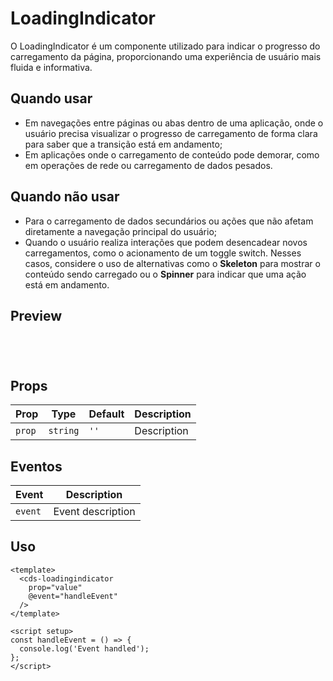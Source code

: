 # LoadingIndicator

O LoadingIndicator é um componente utilizado para indicar o progresso do carregamento da página, proporcionando uma experiência de usuário mais fluida e informativa.

## Quando usar

- Em navegações entre páginas ou abas dentro de uma aplicação, onde o usuário precisa visualizar o progresso de carregamento de forma clara para saber que a transição está em andamento;
- Em aplicações onde o carregamento de conteúdo pode demorar, como em operações de rede ou carregamento de dados pesados.

## Quando não usar

- Para o carregamento de dados secundários ou ações que não afetam diretamente a navegação principal do usuário;
- Quando o usuário realiza interações que podem desencadear novos carregamentos, como o acionamento de um toggle switch. Nesses casos, considere o uso de alternativas como o **Skeleton** para mostrar o conteúdo sendo carregado ou o **Spinner** para indicar que uma ação está em andamento.

## Preview

<script setup>
import LoadingIndicator from '@/components/LoadingIndicator.vue';

const handleClick = () => {
  console.log('Component interaction');
};
</script>

<div class="demo-container">
  <LoadingIndicator />
</div>

## Props

| Prop | Type | Default | Description |
|------|------|---------|-------------|
| `prop` | `string` | `''` | Description |

## Eventos

| Event | Description |
|-------|-------------|
| `event` | Event description |

## Uso

```vue
<template>
  <cds-loadingindicator
    prop="value"
    @event="handleEvent"
  />
</template>

<script setup>
const handleEvent = () => {
  console.log('Event handled');
};
</script>
```

<style scoped>
.demo-container {
  padding: 20px;
  border: 1px solid var(--vp-c-border);
  border-radius: 8px;
  margin: 16px 0;
}
</style>